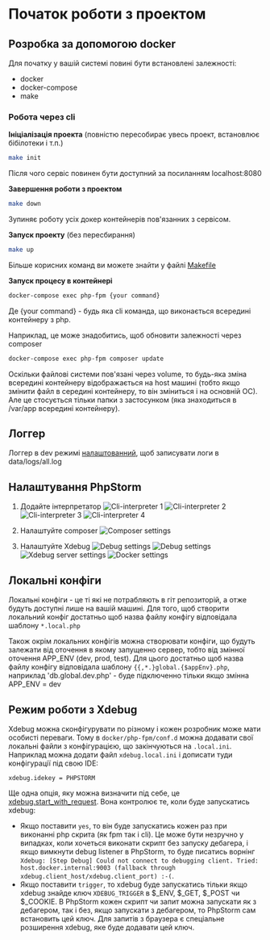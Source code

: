 # Початок роботи з проектом

## Розробка за допомогою docker

Для початку у вашій системі повині бути встановлені залежності:

- docker
- docker-compose
- make

### Робота через cli

**Ініціалізація проекта** (повністю пересобирає увесь проект, встановлює бібілотеки і т.п.)

```bash
make init
```

Після чого сервіс повинен бути доступний за посиланням localhost:8080

**Завершення роботи з проектом**

```bash
make down
```

Зупиняє роботу усіх докер контейнерів пов'язанних з сервісом.

**Запуск проекту** (без пересбирання)

```bash
make up
```

Більше корисних команд ви можете знайти у файлі [Makefile](../Makefile)

**Запуск процесу в контейнері**

```bash
docker-compose exec php-fpm {your command}
```

Де {your command} - будь яка cli команда, що виконається всередині контейнеру з php.

Наприклад, це може знадобитись, щоб обновити залежності через composer

```bash
docker-compose exec php-fpm composer update
```

Оскільки файлові системи пов'язані через volume, то будь-яка зміна всередині контейнеру
відображається на host машині (тобто якщо змінити файл в середині контейнеру, то він зміниться і на основній ОС). Але це
стосується тільки папки з застосунком (яка знаходиться в /var/app всередині контейнеру).

## Логгер

Логгер в dev режимі [налаштованний](../config/autoload/logger.global.dev.php), щоб записувати логи в data/logs/all.log

## Налаштування PhpStorm

1. Додайте інтерпретатор
   ![Cli-interpreter 1](img/getting-started/php-storm/cli-interpreter-1.png)
   ![Cli-interpreter 2](img/getting-started/php-storm/cli-interpreter-2.png)
   ![Cli-interpreter 3](img/getting-started/php-storm/cli-interpreter-3.png)
   ![Cli-interpreter 4](img/getting-started/php-storm/cli-interpreter-4.png)

2. Налаштуйте composer
   ![Composer settings](img/getting-started/php-storm/composer-settings.png)

3. Налаштуйте Xdebug
   ![Debug settings](img/getting-started/php-storm/debug-settings.png?raw=true)
   ![Debug settings](img/getting-started/php-storm/debug-settings-server-name.png)
   ![Xdebug server settings](img/getting-started/php-storm/servers-settings.png)
   ![Docker settings](img/getting-started/php-storm/docker-settings.png)

## Локальні конфіги

Локальні конфіги - це ті які не потрабляють в гіт репозиторій, а отже будуть доступні лише на вашій машині.
Для того, щоб створити локальний конфіг достатньо щоб назва файлу конфігу відповідала шаблону `*.local.php`

Також окрім локальних конфігів можна створювати конфіги, що будуть залежати від оточення в якому запущенно сервер, тобто
від змінної оточення APP_ENV (dev, prod, test). Для цього достатньо щоб назва файлу конфігу відповідала шаблону
`{{,*.}global.{$appEnv}.php`, наприклад 'db.global.dev.php' - буде підключенно тільки якщо змінна APP_ENV = dev

## Режим роботи з Xdebug

Xdebug можна сконфігурувати по різному і кожен розробник може мати особисті переваги. Тому в `docker/php-fpm/conf.d`
можна додавати свої локальні файли з конфігурацією, що закінчуються на `.local.ini`. Наприклад можна додати файл
`xdebug.local.ini` і дописати туди конфігурації під свою IDE:

```
xdebug.idekey = PHPSTORM
```

Ще одна опція, яку можна визначити під себе,
це [xdebug.start_with_request](https://xdebug.org/docs/all_settings#start_with_request). Вона контролює те, коли буде
запускатись xdebug:

- Якщо поставити `yes`, то він буде запускатись кожен раз при виконанні php скрита (як fpm так і cli).
  Це може бути незручно у випадках, коли хочеться виконати скрипт без запуску дебагера, і якщо вимкнути debug
  listener в PhpStorm, то буде писатись ворнінг `Xdebug: [Step Debug] Could not connect to debugging client. Tried:
  host.docker.internal:9003 (fallback through xdebug.client_host/xdebug.client_port) :-(`.
- Якщо поставити `trigger`, то xdebug буде запускатись тільки якщо xdebug знайде ключ `XDEBUG_TRIGGER` в $_ENV, $_GET,
  $_POST чи $_COOKIE. В PhpStorm кожен скрипт чи запит можна запускати як з дебагером, так і без, якщо запускати з
  дебагером, то PhpStorm сам встановить цей ключ. Для запитів з браузера є спеціальне розширення xdebug, яке буде 
  додавати цей ключ.
